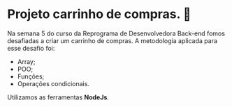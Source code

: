 # Projeto carrinho de compras. 🚀

Na semana 5 do curso da Reprograma de Desenvolvedora Back-end fomos desafiadas a criar um carrinho de compras.
A metodologia aplicada para esse desafio foi:

- Array;
- POO;
- Funções;
- Operações condicionais.

Utilizamos as ferramentas **NodeJs**.

